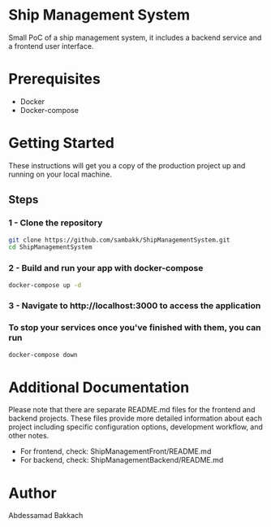# Ship Management System

Small PoC of a ship management system, it includes a backend service and a frontend user interface.

# Prerequisites

- Docker
- Docker-compose

# Getting Started

These instructions will get you a copy of the production project up and running on your local machine.


## Steps

### 1 - Clone the repository

```bash
git clone https://github.com/sambakk/ShipManagementSystem.git
cd ShipManagementSystem
```

### 2 - Build and run your app with docker-compose

```bash
docker-compose up -d
```

### 3 - Navigate to http://localhost:3000 to access the application


### To stop your services once you've finished with them, you can run

```bash
docker-compose down
```

# Additional Documentation
Please note that there are separate README.md files for the frontend and backend projects. These files provide more detailed information about each project including specific configuration options, development workflow, and other notes.

- For frontend, check: ShipManagementFront/README.md
- For backend, check: ShipManagementBackend/README.md

# Author
Abdessamad Bakkach
